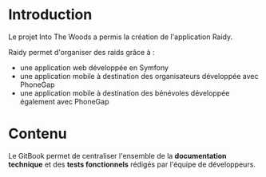 # Introduction

Le projet Into The Woods a permis la création de l'application Raidy.

Raidy permet d'organiser des raids grâce à : 
  * une application web développée en Symfony
  * une application mobile à destination des organisateurs développée avec PhoneGap
  * une application mobile à destination des bénévoles développée également avec PhoneGap

# Contenu

Le GitBook permet de centraliser l'ensemble de la **documentation technique** et des **tests fonctionnels** rédigés par l'équipe de développeurs.